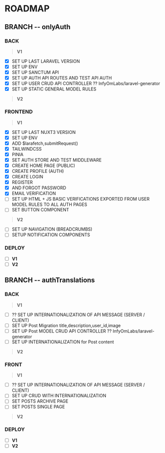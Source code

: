 # **ROADMAP**

## BRANCH -- **onlyAuth**

### BACK

> **V1**

- [x] SET UP LAST LARAVEL VERSION
- [x] SET UP ENV
- [x] SET UP SANCTUM API
- [x] SET UP AUTH API ROUTES AND TEST API AUTH
- [x] SET UP USER CRUD API CONTROLLER ?? InfyOmLabs/laravel-generator
- [x] SET UP STATIC GENERAL MODEL RULES

> **V2**

### FRONTEND

> **V1**

- [x] SET UP LAST NUXT3 VERSION
- [x] SET UP ENV
- [x] ADD $larafetch,submitRequest()
- [x] TAILWINDCSS
- [x] PINIA
- [x] SET AUTH STORE AND TEST MIDDLEWARE
- [x] CREATE HOME PAGE (PUBLIC)
- [x] CREATE PROFILE (AUTH)
- [x] CREATE LOGIN
- [x] REGISTER
- [x] AND FORGOT PASSWORD
- [x] EMAIL VERIFICATION
- [ ] SET UP HTML + JS BASIC VERIFICATIONS EXPORTED FROM USER MODEL RULES TO ALL AUTH PAGES
- [ ] SET BUTTON COMPONENT

> **V2**

- [ ] SET UP NAVIGATION (BREADCRUMBS)
- [ ] SETUP NOTIFICATION COMPONENTS

### DEPLOY

- [ ] **V1**
- [ ] **V2**

## BRANCH -- **authTranslations**

### BACK

> **V1**

- [ ] ?? SET UP INTERNATIONALIZATION OF API MESSAGE (SERVER / CLIENT)
- [ ] SET UP Post Migration title,description,user_id,image
- [ ] SET UP Post MODEL CRUD API CONTROLLER ?? InfyOmLabs/laravel-generator
- [ ] SET UP INTERNATIONALIZATION for Post content

> **V2**

### FRONT
> **V1**

- [ ] ?? SET UP INTERNATIONALIZATION OF API MESSAGE (SERVER / CLIENT)
- [ ] SET UP CRUD WITH INTERNATIONALIZATION
- [ ] SET POSTS ARCHIVE PAGE
- [ ] SET POSTS SINGLE PAGE

> **V2**

### DEPLOY

- [ ] **V1**
- [ ] **V2**
